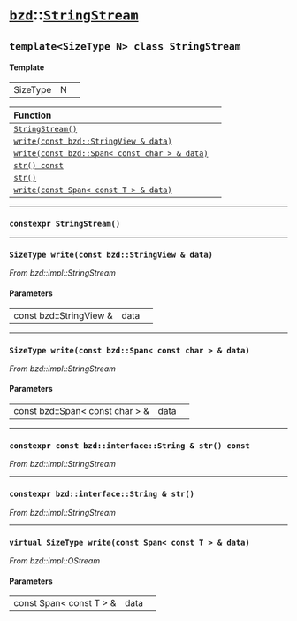 # [`bzd`](../../index.md)::[`StringStream`](../index.md)

## `template<SizeType N> class StringStream`

#### Template
||||
|---:|:---|:---|
|SizeType|N||

|Function||
|:---|:---|
|[`StringStream()`](./index.md)||
|[`write(const bzd::StringView & data)`](./index.md)||
|[`write(const bzd::Span< const char > & data)`](./index.md)||
|[`str() const`](./index.md)||
|[`str()`](./index.md)||
|[`write(const Span< const T > & data)`](./index.md)||
------
### `constexpr StringStream()`

------
### `SizeType write(const bzd::StringView & data)`
*From bzd::impl::StringStream*


#### Parameters
||||
|---:|:---|:---|
|const bzd::StringView &|data||
------
### `SizeType write(const bzd::Span< const char > & data)`
*From bzd::impl::StringStream*


#### Parameters
||||
|---:|:---|:---|
|const bzd::Span< const char > &|data||
------
### `constexpr const bzd::interface::String & str() const`
*From bzd::impl::StringStream*


------
### `constexpr bzd::interface::String & str()`
*From bzd::impl::StringStream*


------
### `virtual SizeType write(const Span< const T > & data)`
*From bzd::impl::OStream*


#### Parameters
||||
|---:|:---|:---|
|const Span< const T > &|data||
